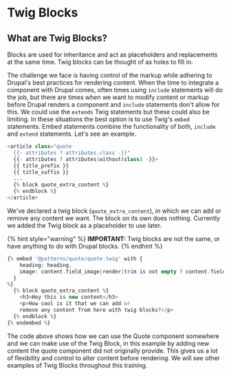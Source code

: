 # Twig Blocks

## What are Twig Blocks?

Blocks are used for inheritance and act as placeholders and replacements at the same time. Twig blocks can be thought of as holes to fill in.

The challenge we face is having control of the markup while adhering to Drupal's best practices for rendering content. When the time to integrate a component with Drupal comes, often times using `include` statements will do the job, but there are times when we want to modify content or markup before Drupal renders a component and `include` statements don't allow for this. We could use the `extends` Twig statements but these could also be limiting. In these situations the best option is to use Twig's `embed` statements. Embed statements combine the functionality of both, `include` and `extend` statements. Let's see an example.

```php
<article class="quote
  {{- attributes ? attributes.class -}}"
  {{- attributes ? attributes|without(class) -}}>
  {{ title_prefix }}
  {{ title_suffix }}
  ...
  {% block quote_extra_content %}
  {% endblock %}
</article>
```

We've declared a twig block \(`quote_extra_content`\), in which we can add or remove any content we want. The block on its own does nothing. Currently we added the Twig block as a placeholder to use later.

{% hint style="warning" %}
**IMPORTANT:** Twig blocks are not the same, or have anything to do with Drupal blocks.
{% endhint %}

```php
{% embed '@patterns/quote/quote.twig' with {
    heading: heading,
    image: content.field_image|render|trim is not empty ? content.field_image,
  }
%}
  {% block quote_extra_content %}
    <h3>Hey this is new content</h3>
    <p>How cool is it that we can add or
    remove any content from here with twig blocks?</p>
  {% endblock %}
{% endembed %}
```

The code above shows how we can use the Quote component somewhere and we can make use of the Twig Block, in this example by adding new content the quote component did not originally provide. This gives us a lot of flexibility and control to alter content before rendering. We will see other examples of Twig Blocks throughout this training.

